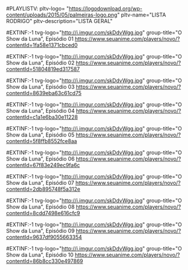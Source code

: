 #PLAYLISTV: pltv-logo= "https://logodownload.org/wp-content/uploads/2015/05/palmeiras-logo.png" pltv-name="LISTA RODRIGO" pltv-description="LISTA GERAL" 

#EXTINF:-1 tvg-logo="http://i.imgur.com/skDdvWgg.jpg" group-title="O Show da Luna", Episódio 01
https://www.seuanime.com/players/novo/?contentId=1fa58e1371cbced0

#EXTINF:-1 tvg-logo="http://i.imgur.com/skDdvWgg.jpg" group-title="O Show da Luna", Episódio 02
https://www.seuanime.com/players/novo/?contentId=51804819ed317587

#EXTINF:-1 tvg-logo="http://i.imgur.com/skDdvWgg.jpg" group-title="O Show da Luna", Episódio 03
https://www.seuanime.com/players/novo/?contentId=8639eba63c61cd75

#EXTINF:-1 tvg-logo="http://i.imgur.com/skDdvWgg.jpg" group-title="O Show da Luna", Episódio 04
https://www.seuanime.com/players/novo/?contentId=c1a1e6ba30e11228

#EXTINF:-1 tvg-logo="http://i.imgur.com/skDdvWgg.jpg" group-title="O Show da Luna", Episódio 05
https://www.seuanime.com/players/novo/?contentId=5f8ffb8552fce8aa

#EXTINF:-1 tvg-logo="http://i.imgur.com/skDdvWgg.jpg" group-title="O Show da Luna", Episódio 06
https://www.seuanime.com/players/novo/?contentId=67f83e249ec9fa6c

#EXTINF:-1 tvg-logo="http://i.imgur.com/skDdvWgg.jpg" group-title="O Show da Luna", Episódio 07
https://www.seuanime.com/players/novo/?contentId=2db895748f5a312e

#EXTINF:-1 tvg-logo="http://i.imgur.com/skDdvWgg.jpg" group-title="O Show da Luna", Episódio 08
https://www.seuanime.com/players/novo/?contentId=8cdd7498e616cfc9

#EXTINF:-1 tvg-logo="http://i.imgur.com/skDdvWgg.jpg" group-title="O Show da Luna", Episódio 09
https://www.seuanime.com/players/novo/?contentId=9637df9055663354

#EXTINF:-1 tvg-logo="http://i.imgur.com/skDdvWgg.jpg" group-title="O Show da Luna", Episódio 10
https://www.seuanime.com/players/novo/?contentId=86b8cc330e497869
